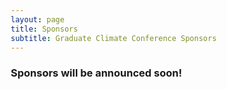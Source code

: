 ```yaml
---
layout: page
title: Sponsors
subtitle: Graduate Climate Conference Sponsors
---
```


### Sponsors will be announced soon!



<style>
* {
  box-sizing: border-box;
}

.column {
  float: left;
  padding: 10px;
  background-color: site.page-col;
  border: 5px black;
  margin-right: auto;
  margin-left: auto;
  justify-items: center;
  align-items: center;
  text-align: center;
  align-self: center;
}

/* .a .img {
  height: 200px;
  width: auto;
} */

.left {
  width: 50%;
}

.right {
  width: 50%;
}

/* Clear floats after the columns */
.row:after {
  content: "";
  display: table;
  clear: both;
}

.top-buffer { margin-top:20px; }
</style>
